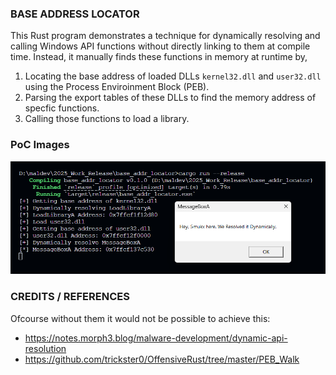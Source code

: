 ### BASE ADDRESS LOCATOR

This Rust program demonstrates a technique for dynamically resolving and calling Windows API functions without directly linking to them at compile time. Instead, it manually finds these functions in memory at runtime by,

1. Locating the base address of loaded DLLs `kernel32.dll` and `user32.dll` using the Process Enviroinment Block (PEB).
2. Parsing the export tables of these DLLs to find the memory address of specfic functions.
3. Calling those functions to load a library.

### PoC Images
![Address Locator](./image.png)

### CREDITS / REFERENCES

Ofcourse without them it would not be possible to achieve this:

* https://notes.morph3.blog/malware-development/dynamic-api-resolution
* https://github.com/trickster0/OffensiveRust/tree/master/PEB_Walk
